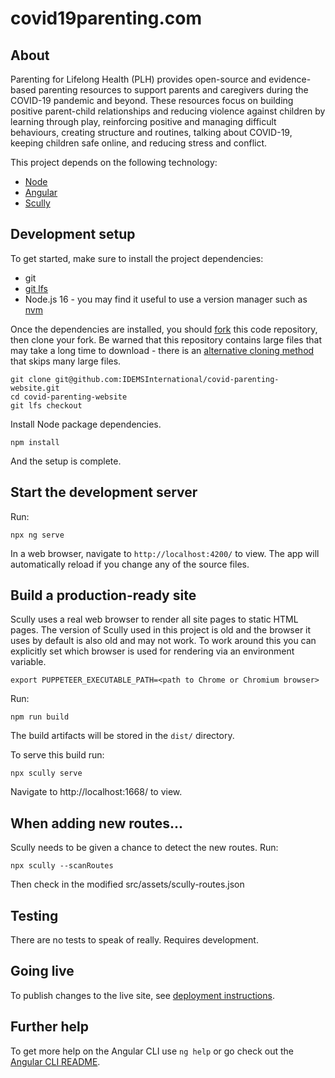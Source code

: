 # covid19parenting.com

## About

Parenting for Lifelong Health (PLH) provides open-source and evidence-based parenting resources to support parents and caregivers during the COVID-19 pandemic and beyond. These resources focus on building positive parent-child relationships and reducing violence against children by learning through play, reinforcing positive and managing difficult behaviours, creating structure and routines, talking about COVID-19, keeping children safe online, and reducing stress and conflict.

This project depends on the following technology:

- [Node][3]
- [Angular][2]
- [Scully][4]

## Development setup

To get started, make sure to install the project dependencies:

- git
- [git lfs][6]
- Node.js 16 - you may find it useful to use a version manager such as [nvm][5]

Once the dependencies are installed, you should [fork][7] this code repository, then clone your fork. Be warned that this repository contains large files that may take a long time to download - there is an [alternative cloning method][8] that skips many large files.
```
git clone git@github.com:IDEMSInternational/covid-parenting-website.git
cd covid-parenting-website
git lfs checkout
```

Install Node package dependencies.
```
npm install
```

And the setup is complete.

## Start the development server

Run:
```
npx ng serve
```

In a web browser, navigate to `http://localhost:4200/` to view. The app will automatically reload if you change any of the source files.

## Build a production-ready site

Scully uses a real web browser to render all site pages to static HTML pages. The version of Scully used in this project is old and the browser it uses by default is also old and may not work. To work around this you can explicitly set which browser is used for rendering via an environment variable.
```
export PUPPETEER_EXECUTABLE_PATH=<path to Chrome or Chromium browser>
```

Run:
```
npm run build
```

The build artifacts will be stored in the `dist/` directory.

To serve this build run:
```
npx scully serve
```

Navigate to http://localhost:1668/ to view.

## When adding new routes...

Scully needs to be given a chance to detect the new routes. Run:
```
npx scully --scanRoutes
```

Then check in the modified src/assets/scully-routes.json

## Testing

There are no tests to speak of really. Requires development.

## Going live

To publish changes to the live site, see [deployment instructions][1].

## Further help

To get more help on the Angular CLI use `ng help` or go check out the [Angular CLI README](https://github.com/angular/angular-cli/blob/master/README.md).


[1]: docs/deployment.md
[2]: https://angular.io/
[3]: https://nodejs.org/
[4]: https://scully.io/
[5]: https://github.com/nvm-sh/nvm
[6]: https://git-lfs.com/
[7]: https://docs.github.com/en/get-started/quickstart/fork-a-repo
[8]: docs/alternative-cloning-method.md
